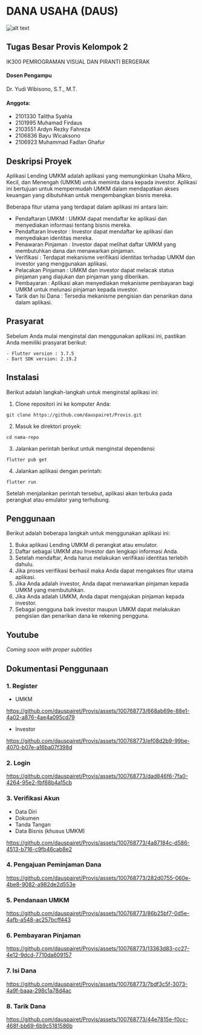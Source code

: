# DANA USAHA (DAUS)
![alt text](https://github.com/dauspairet/Provis/blob/main/percobaan_4/asset/images/logo-daus.png)

## Tugas Besar Provis Kelompok 2
IK300	PEMROGRAMAN VISUAL DAN PIRANTI BERGERAK

#### Dosen Pengampu
Dr. Yudi Wibisono, S.T., M.T.

#### Anggota:
 - 2101330 Talitha Syahla
 - 2101995 Muhamad Firdaus
 - 2103551 Ardyn Rezky Fahreza
 - 2106836 Bayu Wicaksono
 - 2106923 Muhammad Fadlan Ghafur
 
## Deskripsi Proyek
Aplikasi Lending UMKM adalah aplikasi yang memungkinkan Usaha Mikro, Kecil, dan Menengah (UMKM) untuk meminta dana kepada investor. Aplikasi ini bertujuan untuk mempermudah UMKM dalam mendapatkan akses keuangan yang dibutuhkan untuk mengembangkan bisnis mereka.

Beberapa fitur utama yang terdapat dalam aplikasi ini antara lain:

  - Pendaftaran UMKM     : UMKM dapat mendaftar ke aplikasi dan menyediakan informasi tentang bisnis mereka.
  - Pendaftaran Investor : Investor dapat mendaftar ke aplikasi dan menyediakan identitas mereka.
  - Penawaran Pinjaman   : Investor dapat melihat daftar UMKM yang membutuhkan dana dan menawarkan pinjaman.
  - Verifikasi           : Terdapat mekanisme verifikasi identitas terhadap UMKM dan investor yang menggunakan aplikasi.
  - Pelacakan Pinjaman   : UMKM dan investor dapat melacak status pinjaman yang diajukan dan pinjaman yang diberikan.
  - Pembayaran           : Aplikasi akan menyediakan mekanisme pembayaran bagi UMKM untuk melunasi pinjaman kepada investor.
  - Tarik dan Isi Dana   : Tersedia mekanisme pengisian dan penarikan dana dalam aplikasi.

## Prasyarat
Sebelum Anda mulai menginstal dan menggunakan aplikasi ini, pastikan Anda memiliki prasyarat berikut:
```
- Flutter version : 3.7.5
- Dart SDK version: 2.19.2
```

## Instalasi
Berikut adalah langkah-langkah untuk menginstal aplikasi ini:

1. Clone repositori ini ke komputer Anda:
```
git clone https://github.com/dauspairet/Provis.git
```

2. Masuk ke direktori proyek:
```
cd nama-repo
```

3. Jalankan perintah berikut untuk menginstal dependensi:
```
flutter pub get
```

4. Jalankan aplikasi dengan perintah:
```
flutter run
```
Setelah menjalankan perintah tersebut, aplikasi akan terbuka pada perangkat atau emulator yang terhubung.

## Penggunaan
Berikut adalah beberapa langkah untuk menggunakan aplikasi ini:
1. Buka aplikasi Lending UMKM di perangkat atau emulator.
2. Daftar sebagai UMKM atau Investor dan lengkapi informasi Anda.
3. Setelah mendaftar, Anda harus melakukan verifikasi identitas terlebih dahulu.
4. Jika proses verifikasi berhasil maka Anda dapat mengakses fitur utama aplikasi.
5. Jika Anda adalah investor, Anda dapat menawarkan pinjaman kepada UMKM yang membutuhkan.
6. Jika Anda adalah UMKM, Anda dapat mengajukan pinjaman kepada investor.
7. Sebagai pengguna baik investor maupun UMKM dapat melakukan pengisian dan penarikan dana ke rekening pengguna.

## Youtube

_Coming soon with proper subtitles_

## Dokumentasi Penggunaan
### 1. Register

   - UMKM


https://github.com/dauspairet/Provis/assets/100768773/668ab69e-88e1-4a02-a876-4ae4a095cd79


   - Investor



https://github.com/dauspairet/Provis/assets/100768773/ef08d2b9-99be-4070-b07e-a16ba07f398d



### 2. Login


https://github.com/dauspairet/Provis/assets/100768773/dad846f6-7fa0-4264-95e2-fbf88b4a15cb


### 3. Verifikasi Akun
   - Data Diri
   - Dokumen
   - Tanda Tangan
   - Data Bisnis (khusus UMKM)

  


https://github.com/dauspairet/Provis/assets/100768773/4a87184c-d586-4513-b716-c9fb46cab8e2




### 4. Pengajuan Peminjaman Dana



https://github.com/dauspairet/Provis/assets/100768773/282d0755-060e-4be8-9082-a982de2d553e



### 5. Pendanaan UMKM


https://github.com/dauspairet/Provis/assets/100768773/86b25bf7-0d5e-4afb-a548-ac257bcff443




### 6. Pembayaran Pinjaman



https://github.com/dauspairet/Provis/assets/100768773/13363d83-cc27-4e12-9dcd-7710da609157



### 7. Isi Dana


https://github.com/dauspairet/Provis/assets/100768773/7bdf3c5f-3073-4a9f-baaa-298c1a78d4ac




### 8. Tarik Dana

https://github.com/dauspairet/Provis/assets/100768773/44e7815e-f0cc-468f-bb69-6b9c5181586b

